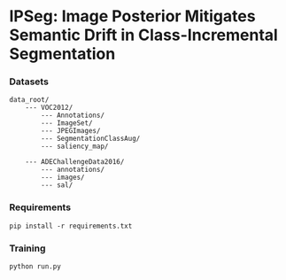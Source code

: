 # IPSeg: Image Posterior Mitigates Semantic Drift in Class-Incremental Segmentation

### Datasets
```
data_root/
    --- VOC2012/
        --- Annotations/
        --- ImageSet/
        --- JPEGImages/
        --- SegmentationClassAug/
        --- saliency_map/
        
    --- ADEChallengeData2016/
        --- annotations/
        --- images/
        --- sal/
```

### Requirements
```
pip install -r requirements.txt
```
### Training
```
python run.py
```